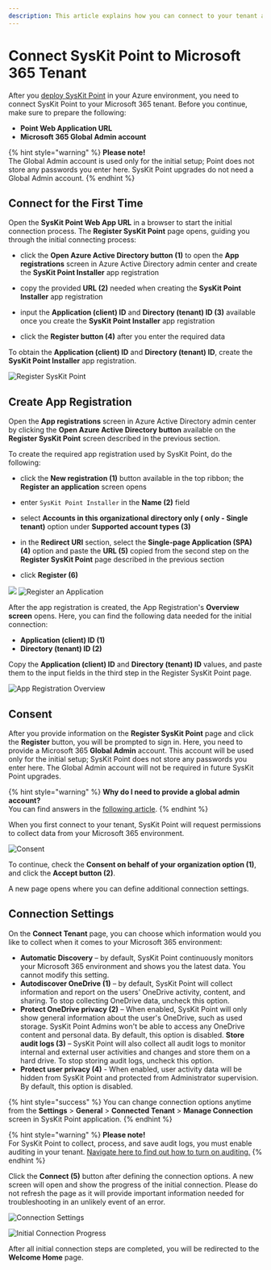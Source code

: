 ```yaml
---
description: This article explains how you can connect to your tenant and start using SysKit Point. 
---
```


# Connect SysKit Point to Microsoft 365 Tenant

After you [deploy SysKit Point](deploy-syskit-point.md) in your Azure environment, you need to connect SysKit Point to your Microsoft 365 tenant. 
Before you continue, make sure to prepare the following:

* **Point Web Application URL**
* **Microsoft 365 Global Admin account**

{% hint style="warning" %}
**Please note!**  
The Global Admin account is used only for the initial setup; Point does not store any passwords you enter here. SysKit Point upgrades do not need a Global Admin account.
{% endhint %}

## Connect for the First Time

Open the __SysKit Point Web App URL__ in a browser to start the initial connection process.
The __Register SysKit Point__ page opens, guiding you through the initial connecting process:

* click the __Open Azure Active Directory button (1)__ to open the __App registrations__ screen in Azure Active Directory admin center and create the __SysKit Point Installer__ app registration 

* copy the provided __URL (2)__ needed when creating the __SysKit Point Installer__ app registration

* input the __Application (client) ID__ and __Directory (tenant) ID (3)__ available once you create the __SysKit Point Installer__ app registration

* click the __Register button (4)__ after you enter the required data

To obtain the __Application (client) ID__ and __Directory (tenant) ID__, create the __SysKit Point Installer__ app registration.

![Register SysKit Point](../.gitbook/assets/connect-to-tenant_register.png)

## Create App Registration

Open the __App registrations__ screen in Azure Active Directory admin center by clicking the __Open Azure Active Directory button__ available on the __Register SysKit Point__ screen described in the previous section.

To create the required app registration used by SysKit Point, do the following:

* click the __New registration (1)__ button available in the top ribbon; the __Register an application__ screen opens

* enter `SysKit Point Installer` in the __Name (2)__ field 

* select __Accounts in this organizational directory only (<TenantName> only - Single tenant)__ option under __Supported account types (3)__ 
 
* in the __Redirect URI__ section, select the __Single-page Application (SPA) (4)__ option and paste the __URL (5)__ copied from the second step on the __Register SysKit Point__ page  described in the previous section

* click __Register (6)__

![](../.gitbook/assets/connect-to-tenant_aad_admin_center.png)
![Register an Application](../.gitbook/assets/connect-to-tenant_register-application.png)

After the app registration is created, the App Registration's __Overview screen__ opens.
Here, you can find the following data needed for the initial connection:
* __Application (client) ID (1)__
* __Directory (tenant) ID (2)__

Copy the __Application (client) ID__ and __Directory (tenant) ID__ values, and paste them to the input fields in the third step in the Register SysKit Point page. 

![App Registration Overview](../.gitbook/assets/connect-to-tenant_overview.png)

## Consent

After you provide information on the __Register SysKit Point__ page and click the __Register__ button, you will be prompted to sign in.
Here, you need to provide a Microsoft 365 __Global Admin__ account. This account will be used only for the initial setup; SysKit Point does not store any passwords you enter here. The Global Admin account will not be required in future SysKit Point upgrades.

{% hint style="warning" %}
**Why do I need to provide a global admin account?**  
You can find answers in the [following article](../../requirements/permission-requirements.md#microsoft-365).
{% endhint %}

When you first connect to your tenant, SysKit Point will request permissions to collect data from your Microsoft 365 environment.

![Consent](../.gitbook/assets/connect-to-tenant_consent.png)

To continue, check the __Consent on behalf of your organization option (1)__, and click the __Accept button (2)__. 

A new page opens where you can define additional connection settings. 

## Connection Settings

On the __Connect Tenant__ page, you can choose which information would you like to collect when it comes to your Microsoft 365 environment:

* __Automatic Discovery__ – by default, SysKit Point continuously monitors your Microsoft 365 environment and shows you the latest data. You cannot modify this setting.
* __Autodiscover OneDrive (1)__ – by default, SysKit Point will collect information and report on the users' OneDrive activity, content, and sharing. To stop collecting OneDrive data, uncheck this option.
* __Protect OneDrive privacy (2)__ – When enabled, SysKit Point will only show general information about the user's OneDrive, such as used storage. SysKit Point Admins won't be able to access any OneDrive content and personal data. By default, this option is disabled.
__Store audit logs (3)__ – SysKit Point will also collect all audit logs to monitor internal and external user activities and changes and store them on a hard drive. To stop storing audit logs, uncheck this option.
* __Protect user privacy (4)__ - When enabled, user activity data will be hidden from SysKit Point and protected from Administrator supervision. By default, this option is disabled.

{% hint style="success" %}
You can change connection options anytime from the __Settings__ > __General__ > __Connected Tenant__ > __Manage Connection__ screen in SysKit Point application.
{% endhint %}

{% hint style="warning" %}
**Please note!**  
For SysKit Point to collect, process, and save audit logs, you must enable auditing in your tenant. [Navigate here to find out how to turn on auditing.](../../faq/turn-on-auditing.md)
{% endhint %}

Click the __Connect (5)__ button after defining the connection options. A new screen will open and show the progress of the initial connection. Please do not refresh the page as it will provide important information needed for troubleshooting in an unlikely event of an error. 

![Connection Settings](../.gitbook/assets/connect-to-tenant_setings.png)

![Initial Connection Progress](../.gitbook/assets/connect-to-tenant_progress.png)

After all initial connection steps are completed, you will be redirected to the __Welcome Home__ page. 

 